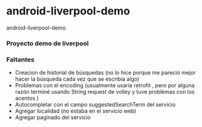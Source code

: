 # android-liverpool-demo
android-liverpool-demo

### Proyecto demo de liverpool

### Faltantes
- Creacion de historial de búsquedas (no lo hice porque me pareció mejor hacer la búsqueda cada vez que se escribía algo)
- Problemas con el encoding (usualmente usaría retrofit , pero por alguna razón terminé usando String request de volley y tuve problemas con los acentos )
- Autocompletar con el campo suggestedSearchTerm del servicio
- Agregar localidad (no estaba en el servicio web)
- Agregar paginado del servicio 
